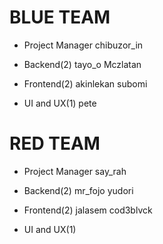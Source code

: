 # BLUE TEAM

- Project Manager
	chibuzor_in

- Backend(2)
	tayo_o
	Mczlatan


- Frontend(2)
	akinlekan
	subomi


- UI and UX(1)
	pete




# RED TEAM

- Project Manager
	say_rah

- Backend(2)
	mr_fojo
	yudori


- Frontend(2)
	jalasem
	cod3blvck


- UI and UX(1)
